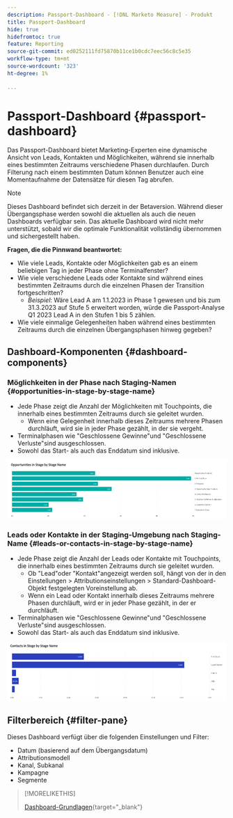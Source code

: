 ```yaml
---
description: Passport-Dashboard - [!DNL Marketo Measure] - Produkt
title: Passport-Dashboard
hide: true
hidefromtoc: true
feature: Reporting
source-git-commit: ed0252111fd75870b11ce1b0cdc7eec56c8c5e35
workflow-type: tm+mt
source-wordcount: '323'
ht-degree: 1%

---
```


# Passport-Dashboard {#passport-dashboard}

Das Passport-Dashboard bietet Marketing-Experten eine dynamische Ansicht von Leads, Kontakten und Möglichkeiten, während sie innerhalb eines bestimmten Zeitraums verschiedene Phasen durchlaufen. Durch Filterung nach einem bestimmten Datum können Benutzer auch eine Momentaufnahme der Datensätze für diesen Tag abrufen.

>[!NOTE]
>
>Dieses Dashboard befindet sich derzeit in der Betaversion. Während dieser Übergangsphase werden sowohl die aktuellen als auch die neuen Dashboards verfügbar sein. Das aktuelle Dashboard wird nicht mehr unterstützt, sobald wir die optimale Funktionalität vollständig übernommen und sichergestellt haben.

**Fragen, die die Pinnwand beantwortet:**

* Wie viele Leads, Kontakte oder Möglichkeiten gab es an einem beliebigen Tag in jeder Phase ohne Terminalfenster?
* Wie viele verschiedene Leads oder Kontakte sind während eines bestimmten Zeitraums durch die einzelnen Phasen der Transition fortgeschritten?
   * _Beispiel_: Wäre Lead A am 1.1.2023 in Phase 1 gewesen und bis zum 31.3.2023 auf Stufe 5 erweitert worden, würde die Passport-Analyse Q1 2023 Lead A in den Stufen 1 bis 5 zählen.
* Wie viele einmalige Gelegenheiten haben während eines bestimmten Zeitraums durch die einzelnen Übergangsphasen hinweg gegeben?

## Dashboard-Komponenten {#dashboard-components}

### Möglichkeiten in der Phase nach Staging-Namen {#opportunities-in-stage-by-stage-name}

* Jede Phase zeigt die Anzahl der Möglichkeiten mit Touchpoints, die innerhalb eines bestimmten Zeitraums durch sie geleitet wurden.
   * Wenn eine Gelegenheit innerhalb dieses Zeitraums mehrere Phasen durchläuft, wird sie in jeder Phase gezählt, in der sie vergeht.
* Terminalphasen wie &quot;Geschlossene Gewinne&quot;und &quot;Geschlossene Verluste&quot;sind ausgeschlossen.
* Sowohl das Start- als auch das Enddatum sind inklusive.

![](assets/passport-dashboard-1.png)

### Leads oder Kontakte in der Staging-Umgebung nach Staging-Name {#leads-or-contacts-in-stage-by-stage-name}

* Jede Phase zeigt die Anzahl der Leads oder Kontakte mit Touchpoints, die innerhalb eines bestimmten Zeitraums durch sie geleitet wurden.
   * Ob &quot;Lead&quot;oder &quot;Kontakt&quot;angezeigt werden soll, hängt von der in den Einstellungen > Attributionseinstellungen > Standard-Dashboard-Objekt festgelegten Voreinstellung ab.
   * Wenn ein Lead oder Kontakt innerhalb dieses Zeitraums mehrere Phasen durchläuft, wird er in jeder Phase gezählt, in der er durchläuft.
* Terminalphasen wie &quot;Geschlossene Gewinne&quot;und &quot;Geschlossene Verluste&quot;sind ausgeschlossen.
* Sowohl das Start- als auch das Enddatum sind inklusive.

![](assets/passport-dashboard-2.png)

## Filterbereich {#filter-pane}

Dieses Dashboard verfügt über die folgenden Einstellungen und Filter:

* Datum (basierend auf dem Übergangsdatum)
* Attributionsmodell
* Kanal, Subkanal
* Kampagne
* Segmente

>[!MORELIKETHIS]
>
>[Dashboard-Grundlagen](/help/marketo-measure-discover-ui/dashboards/discover-dashboard-basics.md){target="_blank"}
